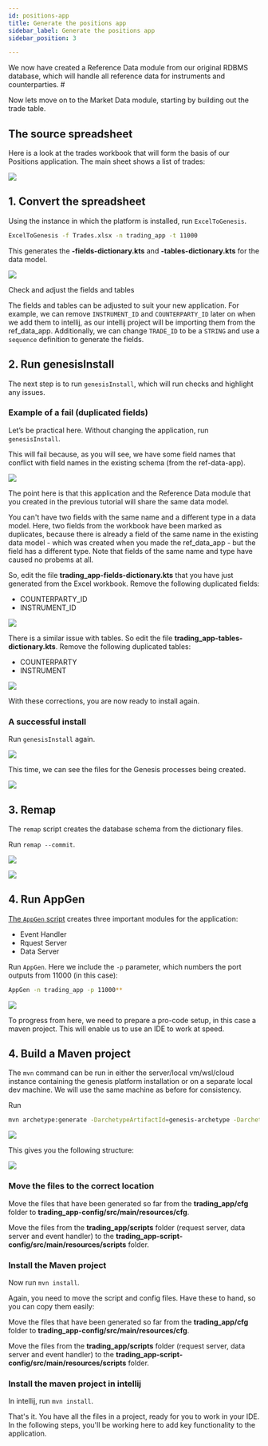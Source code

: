```yaml
---
id: positions-app
title: Generate the positions app
sidebar_label: Generate the positions app
sidebar_position: 3

---
```

We now have created a Reference Data module from our original RDBMS database, which will handle all reference data for instruments and counterparties. #

Now lets move on to the Market Data module, starting by building out the trade table.

## The source spreadsheet

Here is a look at the trades workbook that will form the basis of our Positions application. The main sheet shows a list of trades:

![](/img/source-table.png)

<!-- TODO link to the xlsx file download, docs or artifactory? -->


## 1. Convert the spreadsheet

<!-- TODO - run from intellij -->
<!-- TODO link to branch and repo -->
Using the instance in which the platform is installed, run `ExcelToGenesis`.

```bash
ExcelToGenesis -f Trades.xlsx -n trading_app -t 11000
```

This generates the **-fields-dictionary.kts** and **-tables-dictionary.kts** for the data model.

![](/img/trading_app-creation-run-exceltogenesis-2.png)

Check and adjust the fields and tables

The fields and tables can be adjusted to suit your new application. For example, we can remove `INSTRUMENT_ID` and `COUNTERPARTY_ID` later on when we add them to intellij, as our intellij project will be importing them from the ref_data_app. Additionally, we can change `TRADE_ID` to be a `STRING` and use a `sequence` definition to generate the fields.

## 2. Run genesisInstall

The next step is to run `genesisInstall`, which will run checks and highlight any issues.

<!-- We should remove all this, too much info, move to run in intelliJ -->
### Example of a fail (duplicated fields)

Let’s be practical here. Without changing the application, run `genesisInstall`.

This will fail because, as you will see, we have some field names that conflict with field names in the existing schema (from the ref-data-app).

![](/img/fail-duplicate-fields-and-tables.png)

The point here is that this application and the Reference Data module that you created in the previous tutorial will share the same data model. 

You can't have two fields with the same name and a different type in a data model. Here, two fields from the workbook have been marked as duplicates, because there is already a field of the same name in the existing data model - which was created when you made the ref_data_app - but the field has a different type. Note that fields of the same name and type have caused no probems at all.

So, edit the file **trading_app-fields-dictionary.kts** that you have just generated from the Excel workbook. Remove the following duplicated fields:

* COUNTERPARTY_ID
* INSTRUMENT_ID

![](/img/remove-two-fields.png)

There is a similar issue with tables. So edit the file **trading_app-tables-dictionary.kts**. Remove the following duplicated tables:


* COUNTERPARTY
* INSTRUMENT

![](/img/remove-two-tables.png)

With these corrections, you are now ready to install again.

### A successful install

Run `genesisInstall` again.

![](/img/trading_app-creation-run-genesisinstall-again-5.png)

This time, we can see the files for the Genesis processes being created.

![](/img/trading_app-creation-run-genesisinstall-again-2-5.png)

## 3. Remap

The `remap` script creates the database schema from the dictionary files.

Run `remap --commit`.

![](/img/trading_app-creation-run-remap-commit-1-6.png)

![](/img/trading_app-creation-run-remap-commit-2-6.png)

## 4. Run AppGen

[The `AppGen` script](/managing-applications/operate/on-the-host/helpful-commands/#appgen) creates three important modules for the application:

* Event Handler
* Rquest Server
* Data Server

Run `AppGen`. Here we include the `-p` parameter, which numbers the port outputs from 11000 (in this case):

```bash
AppGen -n trading_app -p 11000**
```

![](/img/trading_app-creation-run-appgen-7.png)



To progress from here, we need to prepare a  pro-code setup, in this case a maven project. This will enable us to use an IDE to work at speed.

## 4. Build a Maven project

The `mvn` command can be run in either the server/local vm/wsl/cloud instance containing the genesis platform installation or on a separate local dev machine. We will use the same machine as before for consistency.

Run

```bash
mvn archetype:generate -DarchetypeArtifactId=genesis-archetype -DarchetypeGroupId=global.genesis -DgroupId=global.genesis -Dversion=1.0.0-SNAPSHOT -DarchetypeVersion=5.2.0 -DartifactId=trading_app -B
```

![](/img/trading_app-creation-prepare-maven-project-10-11-12.png)

This gives you the following structure:

![](/img/trading_app-creation-show-project-structure-13.png)

### Move the files to the correct location

Move the files that have been generated so far from the **trading_app/cfg** folder to **trading_app-config/src/main/resources/cfg**.

Move the files from the **trading_app/scripts** folder (request server, data server and event handler) to the **trading_app-script-config/src/main/resources/scripts** folder.

### Install the  Maven project

Now run `mvn install`.

Again, you need to move the script and config files. Have these to hand, so you can copy them easily:

Move the files that have been generated so far from the **trading_app/cfg** folder to **trading_app-config/src/main/resources/cfg**.

Move the files from the **trading_app/scripts** folder (request server, data server and event handler) to the **trading_app-script-config/src/main/resources/scripts** folder.

### Install the maven project in intellij

In intellij, run `mvn install`.

That's it. You have all the files in a project, ready for you to work in your IDE. In the following steps, you'll be working here to add key functionality to the application.

<!-- TODO link to branch and repo -->

<!-- TODO - do we need to explain adding to dictionary-cache? -->